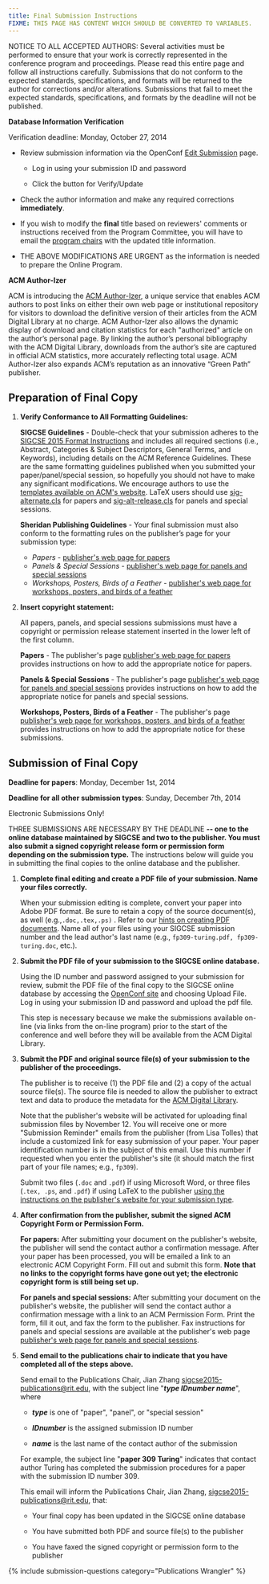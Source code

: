 ```yaml
---
title: Final Submission Instructions
FIXME: THIS PAGE HAS CONTENT WHICH SHOULD BE CONVERTED TO VARIABLES.
---
```


NOTICE TO ALL ACCEPTED AUTHORS: Several activities must be performed to ensure that your work is correctly represented in the conference program and proceedings. Please read this entire page and follow all instructions carefully. Submissions that do not conform to the expected standards, specifications, and formats will be returned to the author for corrections and/or alterations. Submissions that fail to meet the expected standards, specifications, and formats by the deadline will not be published.

**Database Information Verification**

Verification deadline: Monday, October 27, 2014

* Review submission information via the OpenConf [Edit Submission](https://www.openconf.org/sigcse2015/track1/author/edit.php)  page.

    * Log in using your submission ID and password

    * Click the button for Verify/Update

* Check the author information and make any required corrections **immediately**.

* If you wish to modify the **final** title based on reviewers' comments or instructions received from the Program Committee, you will have to email the [program chairs](mailto:sigcse2015-program@rit.edu) with the updated title information.

* THE ABOVE MODIFICATIONS ARE URGENT as the information is needed to prepare the Online Program.

**ACM Author-Izer**

ACM is introducing the [ACM Author-Izer](http://www.acm.org/publications/acm-author-izer-service), a unique service that enables ACM authors to post links on either their own web page or institutional repository for visitors to download the definitive version of their articles from the ACM Digital Library at no charge. ACM Author-Izer also allows the dynamic display of download and citation statistics for each "authorized" article on the author’s personal page. By linking the author’s personal bibliography with the ACM Digital Library, downloads from the author’s site are captured in official ACM statistics, more accurately reflecting total usage. ACM Author-Izer also expands ACM’s reputation as an innovative “Green Path” publisher.

<a name="finalcopy"></a>
## Preparation of Final Copy


1. **Verify Conformance to All Formatting Guidelines:** 
  
    **SIGCSE Guidelines** - Double-check that your submission adheres to the [SIGCSE 2015 Format Instructions]({{site.base}}/authors/format.html) and includes all required sections (i.e., Abstract, Categories & Subject Descriptors, General Terms, and Keywords), including details on the ACM Reference Guidelines.  These are the same formatting guidelines published when you submitted your paper/panel/special session, so hopefully you should not have to make any significant modifications. We encourage authors to use the [templates available on ACM's website](http://www.acm.org/sigs/pubs/proceed/template.html). LaTeX users should use [sig-alternate.cls](http://sheridanprinting.com/typedept/sig-alternate.cls) for papers and [sig-alt-release.cls](http://sheridanprinting.com/typedept/sig-alt-release.cls) for panels and special sessions. 

    **Sheridan Publishing Guidelines** - Your final submission must also conform to the formatting rules on the publisher’s page for your submission type:
    
    * *Papers* - [publisher's web page for papers](http://www.sheridanprinting.com/typedept/sigcse.htm#insertCopyright) 
    * *Panels & Special Sessions* - [publisher's web page for panels and special sessions](http://www.sheridanprinting.com/typedept/sigcse2.htm#insertCopyright) 
    * *Workshops, Posters, Birds of a Feather* - [publisher's web page for workshops, posters, and birds of a feather](http://www.sheridanprinting.com/typedept/sigcse3.htm#insertCopyright) 

2. **Insert copyright statement:** 

    All papers, panels, and special sessions submissions must have a copyright or permission release statement inserted in the lower left of the first column. 

    **Papers** - The publisher's page [publisher's web page for papers](http://www.sheridanprinting.com/typedept/sigcse.htm#insertCopyright) provides instructions on how to add the appropriate notice for papers. 

    **Panels & Special Sessions** - The publisher's page [publisher's web page for panels and special sessions](http://www.sheridanprinting.com/typedept/sigcse2.htm#insertCopyright) provides instructions on how to add the appropriate notice for panels and special sessions. 

    **Workshops, Posters, Birds of a Feather** - The publisher's page [publisher's web page for workshops, posters, and birds of a feather](http://www.sheridanprinting.com/typedept/sigcse3.htm#insertCopyright) provides instructions on how to add the appropriate notice for these submissions. 

## Submission of Final Copy

**Deadline for papers**: Monday, December 1st, 2014

**Deadline for all other submission types**: Sunday, December 7th, 2014

Electronic Submissions Only!

THREE SUBMISSIONS ARE NECESSARY BY THE DEADLINE **-- one to the online database maintained by SIGCSE and two to the publisher. You must also submit a signed copyright release form or permission form depending on the submission type.** The instructions below will guide you in submitting the final copies to the online database and the publisher. 

1. **Complete final editing and create a PDF file of your submission. Name your files correctly.** 

    When your submission editing is complete, convert your paper into Adobe PDF format. Be sure to retain a copy of the source document(s), as well (e.g.,`.doc,.tex,.ps)` . Refer to our [hints on creating PDF documents]({{site.base}}/authors/creating_pdf.html). Name all of your files using your SIGCSE submission number and the lead author's last name (e.g., `fp309-turing.pdf, fp309-turing.doc`, etc.). 

2. **Submit the PDF file of your submission to the SIGCSE online database.** 

    Using the ID number and password assigned to your submission for review, submit the PDF file of the final copy to the SIGCSE online database by accessing the [OpenConf site](https://www.openconf.org/sigcse2015/track1/) and choosing Upload File. Log in using your submission ID and password and upload the pdf file.

    This step is necessary because we make the submissions available on-line (via links from the on-line program) prior to the start of the conference and well before they will be available from the ACM Digital Library. 

3. **Submit the PDF and original source file(s) of your submission to the publisher of the proceedings.** 

    The publisher is to receive (1) the PDF file and (2) a copy of the actual source file(s). The source file is needed to allow the publisher to extract text and data to produce the metadata for the [ACM Digital Library](http://www.acm.org/dl). 

    Note that the publisher's website will be activated for uploading final submission files by November 12. You will receive one or more "Submission Reminder" emails from the publisher (from Lisa Tolles) that include a customized link for easy submission of your paper. Your paper identification number is in the subject of this email. Use this number if requested when you enter the publisher's site (it should match the first part of your file names; e.g., `fp309`).

    Submit two files (`.doc` and `.pdf`) if using Microsoft Word, or three files (`.tex, .ps`, and `.pdf`) if using LaTeX to the publisher [using the instructions on the publisher's website for your submission type](#finalcopy). 

4. **After confirmation from the publisher, submit the signed ACM Copyright Form or Permission Form.** 

    **For papers:** After submitting your document on the publisher's website, the publisher will send the contact author a confirmation message. After your paper has been processed, you will be emailed a link to an electronic ACM Copyright Form. Fill out and submit this form. **Note that no links to the copyright forms have gone out yet; the electronic copyright form is still being set up.** 

    **For panels and special sessions:** After submitting your document on the publisher's website, the publisher will send the contact author a confirmation message with a link to an ACM Permission Form. Print the form, fill it out, and fax the form to the publisher. Fax instructions for panels and special sessions are available at the publisher's web page [publisher's web page for panels and special sessions](http://www.sheridanprinting.com/typedept/sigcse2.htm#C). 

5. **Send email to the publications chair to indicate that you have completed all of the steps above.** 

    Send email to the Publications Chair, Jian Zhang [sigcse2015-publications@rit.edu](mailto:sigcse2015-publications@rit.edu), with the subject line "**_type IDnumber name_**", where 

    * **_type_** is one of "paper", "panel", or "special session" 

    * **_IDnumber_** is the assigned submission ID number 

    * **_name_** is the last name of the contact author of the submission 

    For example, the subject line "**paper 309 Turing**" indicates that contact author Turing has completed the submission procedures for a paper with the submission ID number 309. 

    This email will inform the Publications Chair, Jian Zhang, [sigcse2015-publications@rit.edu](mailto:sigcse2015-publications@rit.edu), that: 

    * Your final copy has been updated in the SIGCSE online database 

    * You have submitted both PDF and source file(s) to the publisher 

    * You have faxed the signed copyright or permission form to the publisher 

{% include submission-questions category="Publications Wrangler" %}

